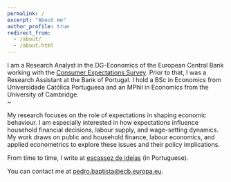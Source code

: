 ```yaml
---
permalink: /
excerpt: "About me"
author_profile: true
redirect_from: 
  - /about/
  - /about.html
---
```

<meta name="google-site-verification" content="mEXeDTss6JDwUchJWlsvEKUwPBErwc5jf_9c9DYS49M" />
<!-- <p align="center">
  <em>Philosopher's stone</em> - António Gedeão
</p>

<p align="center">
  <img src="/images/almendres.jpg" height = "200" width="400"/>
</p> -->

I am a Research Analyst in the DG-Economics of the European Central Bank working with the [Consumer Expectations Survey](https://www.ecb.europa.eu/stats/ecb_surveys/consumer_exp_survey/html/index.en.html). Prior to that, I was a Research Assistant at the Bank of Portugal.
I hold a BSc in Economics from Universidade Católica Portuguesa and an MPhil in Economics from the University of Cambridge.<br /> ~

My research focuses on the role of expectations in shaping economic behaviour. I am especially interested in how expectations influence household financial decisions, labour supply, and wage-setting dynamics. My work draws on public and household finance, labour economics, and applied econometrics to explore these issues and their policy implications. <br />

From time to time, I write at [escassez de ideias](https://escassezdeideias.substack.com/) (in Portuguese). <br />

You can contact me at [pedro.baptista@ecb.europa.eu](mailto:pedro.baptista@ecb.europa.eu).
